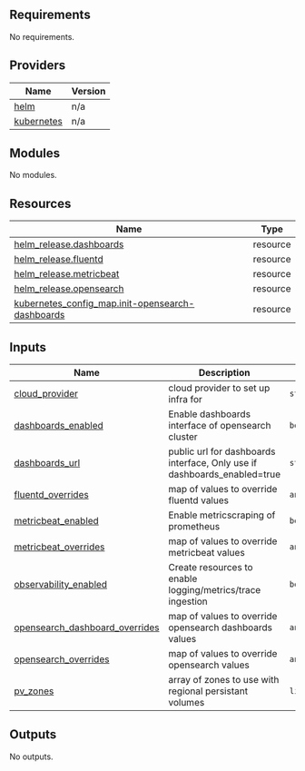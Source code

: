 ## Requirements

No requirements.

## Providers

| Name | Version |
|------|---------|
| <a name="provider_helm"></a> [helm](#provider\_helm) | n/a |
| <a name="provider_kubernetes"></a> [kubernetes](#provider\_kubernetes) | n/a |

## Modules

No modules.

## Resources

| Name | Type |
|------|------|
| [helm_release.dashboards](https://registry.terraform.io/providers/hashicorp/helm/latest/docs/resources/release) | resource |
| [helm_release.fluentd](https://registry.terraform.io/providers/hashicorp/helm/latest/docs/resources/release) | resource |
| [helm_release.metricbeat](https://registry.terraform.io/providers/hashicorp/helm/latest/docs/resources/release) | resource |
| [helm_release.opensearch](https://registry.terraform.io/providers/hashicorp/helm/latest/docs/resources/release) | resource |
| [kubernetes_config_map.init-opensearch-dashboards](https://registry.terraform.io/providers/hashicorp/kubernetes/latest/docs/resources/config_map) | resource |

## Inputs

| Name | Description | Type | Default | Required |
|------|-------------|------|---------|:--------:|
| <a name="input_cloud_provider"></a> [cloud\_provider](#input\_cloud\_provider) | cloud provider to set up infra for | `string` | `"gcp"` | no |
| <a name="input_dashboards_enabled"></a> [dashboards\_enabled](#input\_dashboards\_enabled) | Enable dashboards interface of opensearch cluster | `bool` | `false` | no |
| <a name="input_dashboards_url"></a> [dashboards\_url](#input\_dashboards\_url) | public url for dashboards interface, Only use if dashboards\_enabled=true | `string` | `""` | no |
| <a name="input_fluentd_overrides"></a> [fluentd\_overrides](#input\_fluentd\_overrides) | map of values to override fluentd values | `any` | `{}` | no |
| <a name="input_metricbeat_enabled"></a> [metricbeat\_enabled](#input\_metricbeat\_enabled) | Enable metricscraping of prometheus | `bool` | `false` | no |
| <a name="input_metricbeat_overrides"></a> [metricbeat\_overrides](#input\_metricbeat\_overrides) | map of values to override metricbeat values | `any` | `{}` | no |
| <a name="input_observability_enabled"></a> [observability\_enabled](#input\_observability\_enabled) | Create resources to enable logging/metrics/trace ingestion | `bool` | `false` | no |
| <a name="input_opensearch_dashboard_overrides"></a> [opensearch\_dashboard\_overrides](#input\_opensearch\_dashboard\_overrides) | map of values to override opensearch dashboards values | `any` | `{}` | no |
| <a name="input_opensearch_overrides"></a> [opensearch\_overrides](#input\_opensearch\_overrides) | map of values to override opensearch values | `any` | `{}` | no |
| <a name="input_pv_zones"></a> [pv\_zones](#input\_pv\_zones) | array of zones to use with regional persistant volumes | `list(any)` | `[]` | no |

## Outputs

No outputs.
